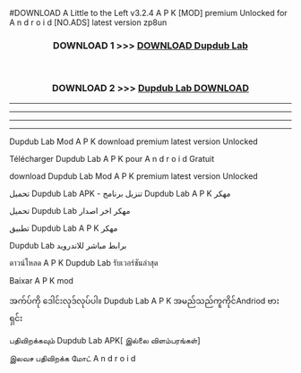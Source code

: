 #DOWNLOAD A Little to the Left v3.2.4 A P K [MOD] premium Unlocked for A n d r o i d [NO.ADS] latest version zp8un 



<div align="center">

<h3>DOWNLOAD 1 >>> <a href="https://getmod1.web.app/?judule=Btd Battles">DOWNLOAD Dupdub Lab </a></h3><br>

<h3>DOWNLOAD 2 >>> <a href="https://getmod1.web.app/?judule=Btd Battles">Dupdub Lab  DOWNLOAD </a></h3>

</div>


----------------------------------------------------------

----------------------------------------------------------

----------------------------------------------------------

----------------------------------------------------------


Dupdub Lab  Mod A P K download premium latest version Unlocked

Télécharger Dupdub Lab  A P K pour A n d r o i d Gratuit

download Dupdub Lab  Mod A P K premium latest version Unlocked

تحميل Dupdub Lab  APK - تنزيل برنامج Dupdub Lab  A P K مهكر

تحميل Dupdub Lab  مهكر اخر اصدار

تطبيق Dupdub Lab  A P K مهكر

Dupdub Lab  برابط مباشر للاندرويد

ดาวน์โหลด A P K Dupdub Lab  รับเวอร์ชันล่าสุด

Baixar A P K mod

အက်ပ်ကို ဒေါင်းလုဒ်လုပ်ပါ။ Dupdub Lab  A P K အမည်သည်ကူကိုင်Andriod ဗားရှင်း

பதிவிறக்கவும் Dupdub Lab  APK[ இல்லை விளம்பரங்கள்] 
 
இலவச பதிவிறக்க மோட் A n d r o i d



